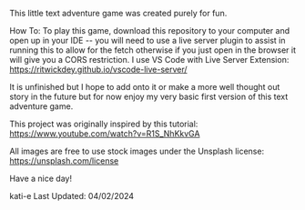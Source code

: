 This little text adventure game was created purely for fun. 

How To:
To play this game, download this repository to your computer and open up in your IDE -- you will need to use a live server plugin to assist in running this to allow for the fetch otherwise if you just open in the browser it will give you a CORS restriction. I use VS Code with Live Server Extension: https://ritwickdey.github.io/vscode-live-server/

It is unfinished but I hope to add onto it or make a more well thought out story in the future but for now enjoy my very basic first version of this text adventure game.

This project was originally inspired by this tutorial: https://www.youtube.com/watch?v=R1S_NhKkvGA

All images are free to use stock images under the Unsplash license: https://unsplash.com/license

Have a nice day!

kati-e 
Last Updated: 04/02/2024
